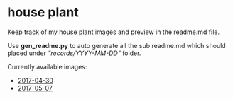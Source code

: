 house plant
===========

Keep track of my house plant images and preview in the readme.md file.

Use __gen_readme.py__ to auto generate all the sub readme.md which should placed under _"records/YYYY-MM-DD"_ folder.

Currently available images:

* [2017-04-30](records/2017-04-30/README.md)
* [2017-05-07](records/2017-05-07/README.md)
